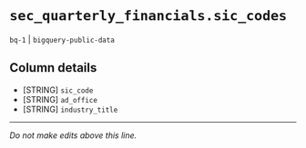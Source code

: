# `sec_quarterly_financials.sic_codes`
`bq-1` | `bigquery-public-data`

## Column details
* [STRING]    `sic_code`
* [STRING]    `ad_office`
* [STRING]    `industry_title`

-------------------------------------------------------------------------------
*Do not make edits above this line.*
